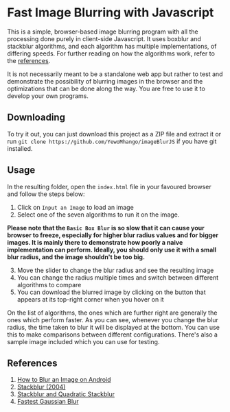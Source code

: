 # Fast Image Blurring with Javascript 

This is a simple, browser-based image blurring program with all the processing done purely in client-side Javascript. It uses boxblur and stackblur algorithms, and each algorithm has multiple implementations, of differing speeds. For further reading on how the algorithms work, refer to the [references](#references). 

It is not necessarily meant to be a standalone web app but rather to test and demonstrate the possibility of blurring images in the browser and the optimizations that can be done along the way. You are free to use it to develop your own programs.

## Downloading

To try it out, you can just download this project as a ZIP file and extract it or run `git clone https://github.com/YewoMhango/imageBlurJS` if you have git installed. 

## Usage

In the resulting folder, open the `index.html` file in your favoured browser and follow the steps below:

  1. Click on `Input an Image` to load an image
  2. Select one of the seven algorithms to run it on the image.

**Please note that the `Basic Box Blur` is so slow that it can cause your browser to freeze, especially for higher blur radius values and for bigger images. It is mainly there to demonstrate how poorly a naive implementation can perform. Ideally, you should only use it with a small blur radius, and the image shouldn't be too big.**

  3. Move the slider to change the blur radius and see the resulting image
  4. You can change the radius multiple times and switch between different algorithms to compare
  5. You can download the blurred image by clicking on the button that appears at its top-right corner when you hover on it

On the list of algorithms, the ones which are further right are generally the ones which perform faster. As you can see, whenever you change the blur radius, the time taken to blur it will be displayed at the bottom. You can use this to make comparisons between different configurations. There's also a sample image included which you can use for testing.

## References

  1. [How to Blur an Image on Android](https://medium.com/mobile-app-development-publication/blurring-image-algorithm-example-in-android-cec81911cd5e)
  2. [Stackblur (2004)](https://underdestruction.com/2004/02/25/stackblur-2004/)
  3. [Stackblur and Quadratic Stackblur](https://observablehq.com/@jobleonard/mario-klingemans-stackblur)
  4. [Fastest Gaussian Blur](http://blog.ivank.net/fastest-gaussian-blur.html)